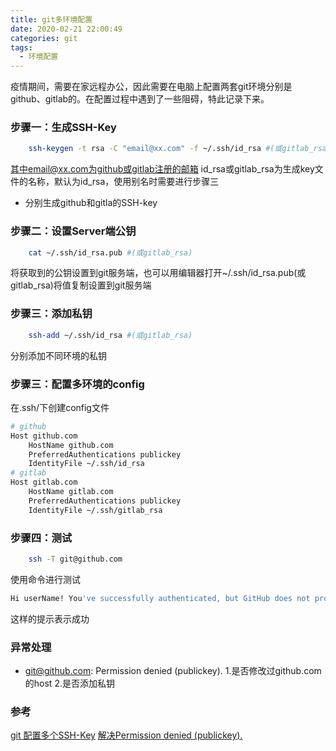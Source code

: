 ```yaml
---
title: git多环境配置
date: 2020-02-21 22:00:49
categories: git
tags:
  - 环境配置
---
```

疫情期间，需要在家远程办公，因此需要在电脑上配置两套git环境分别是github、gitlab的。在配置过程中遇到了一些阻碍，特此记录下来。

### 步骤一：生成SSH-Key

```bash
    ssh-keygen -t rsa -C "email@xx.com" -f ~/.ssh/id_rsa #(或gitlab_rsa)
```
其中email@xx.com为github或gitlab注册的邮箱
id_rsa或gitlab_rsa为生成key文件的名称，默认为id_rsa，使用别名时需要进行步骤三

- 分别生成github和gitla的SSH-key

### 步骤二：设置Server端公钥

```bash
    cat ~/.ssh/id_rsa.pub #(或gitlab_rsa)
```
将获取到的公钥设置到git服务端，也可以用编辑器打开~/.ssh/id_rsa.pub(或gitlab_rsa)将值复制设置到git服务端

### 步骤三：添加私钥

```bash
    ssh-add ~/.ssh/id_rsa #(或gitlab_rsa)
```
分别添加不同环境的私钥

### 步骤三：配置多环境的config

在.ssh/下创建config文件

```bash
# github
Host github.com
    HostName github.com
    PreferredAuthentications publickey
    IdentityFile ~/.ssh/id_rsa
# gitlab
Host gitlab.com
    HostName gitlab.com
    PreferredAuthentications publickey
    IdentityFile ~/.ssh/gitlab_rsa
```

### 步骤四：测试

```bash
    ssh -T git@github.com
```
使用命令进行测试

```bash
Hi userName! You've successfully authenticated, but GitHub does not provide shell access.
```
这样的提示表示成功


### 异常处理

- git@github.com: Permission denied (publickey). 
1.是否修改过github.com的host
2.是否添加私钥

### 参考
[git 配置多个SSH-Key](https://my.oschina.net/stefanzhlg/blog/529403)
[解决Permission denied (publickey).](https://www.cnblogs.com/lxwphp/p/7884700.html)